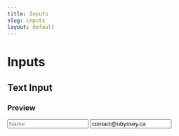 ```yaml
---
title: Inputs
slug: inputs
layout: default
---
```


# Inputs

## Text Input

### Preview

<div class="preview">
  <input class="c-input c-input--text" type="text" placeholder="Name" />
  <input class="c-input c-input--text" type="email" placeholder="Email address" value="contact@ubyssey.ca" />
</div>
